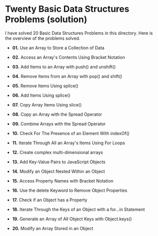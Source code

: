 # Twenty Basic Data Structures Problems (solution)

I have solved 20 Basic Data Structures Problems in this directory.
Here is the overview of the problems solved.

- **01.** Use an Array to Store a Collection of Data

- **02.** Access an Array's Contents Using Bracket Notation

- **03.** Add Items to an Array with push() and unshift()

- **04.** Remove Items from an Array with pop() and shift()

- **05.** Remove Items Using splice()

- **06.** Add Items Using splice()

- **07.** Copy Array Items Using slice()

- **08.** Copy an Array with the Spread Operator

- **09.** Combine Arrays with the Spread Operator

- **10.** Check For The Presence of an Element With indexOf()

- **11.** Iterate Through All an Array's Items Using For Loops

- **12.** Create complex multi-dimensional arrays

- **13.** Add Key-Value Pairs to JavaScript Objects

- **14.** Modify an Object Nested Within an Object

- **15.** Access Property Names with Bracket Notation

- **16.** Use the delete Keyword to Remove Object Properties

- **17.** Check if an Object has a Property

- **18.** Iterate Through the Keys of an Object with a for...in Statement

- **19.** Generate an Array of All Object Keys with Object.keys()

- **20.** Modify an Array Stored in an Object
